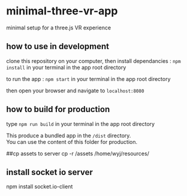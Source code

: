 # minimal-three-vr-app
minimal setup for a three.js VR experience

## how to use in development

clone this repository on your computer, then install dependancies : `npm install` in your terminal in the app root directory

to run the app : `npm start` in your terminal in the app root directory

then open your browser and navigate to `localhost:8080`

## how to build for production

type `npm run build` in your terminal in the app root directory

This produce a bundled app in the `/dist` directory.    
You can use the content of this folder for production.



##cp assets to server
cp -r /assets  /home/wyj/resources/

## install socket io server
npm install socket.io-client